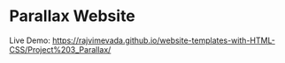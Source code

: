 # Parallax Website

Live Demo: https://rajvimevada.github.io/website-templates-with-HTML-CSS/Project%203_Parallax/
